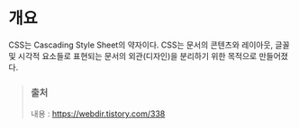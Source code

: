 # 개요

CSS는 Cascading Style Sheet의 약자이다. CSS는 문서의 콘텐츠와 레이아웃, 글꼴 및 시각적 요소들로 표현되는 문서의 외관(디자인)을 분리하기 위한 목적으로 만들어졌다.

> ### 출처
>
> 내용 : https://webdir.tistory.com/338
